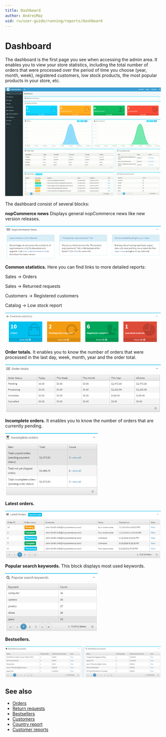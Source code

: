 ```yaml
---
title: Dashboard
author: AndreiMaz
uid: ru/user-guide/running/reports/dashboard
---
```

# Dashboard

The dashboard is the first page you see when accessing the admin area. It enables you to view your store statistics, including the total number of orders that were processed over the period of time you choose (year, month, week), registered customers, low stock products, the most popular products in your store, etc.

![dashboard](_static/dashboard/dashboard.png)

The dashboard consist of several blocks:

**nopCommerce news** Displays general nopCommerce news like new version releases.

![news](_static/dashboard/news.png)

**Common statistics.** Here you can find links to more detailed reports:

Sales → Orders

Sales → Returned requests

Customers → Registered customers

Catalog → Low stock report

![common](_static/dashboard/common.png)

**Order totals.** It enables you to know the number of orders that were processed in the last day, week, month, year and the order total.

![order-totals](_static/dashboard/order-totals.png)

**Incomplete orders.** It enables you to know the number of orders that are currently pending.

![order-incomplete](_static/dashboard/order-incomplete.png)

**Latest orders.**

![order-latest](_static/dashboard/order-latest.png)

**Popular search keywords.** This block displays most used keywords.

![keywords](_static/dashboard/keywords.png)

**Bestsellers.**

![bestsellers](_static/dashboard/bestsellers.png)

## See also

* [Orders](xref:ru/user-guide/running/order-management/orders/index)
* [Return requests](xref:ru/user-guide/running/order-management/return-requests/index)
* [Bestsellers](xref:ru/user-guide/running/reports/bestsellers-never-purchased)
* [Customers](xref:ru/user-guide/running/customer-management/index)
* [Country report](xref:ru/user-guide/running/reports/country-report)
* [Customer reports](xref:ru/user-guide/running/reports/customer-reports)
